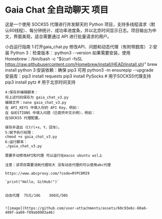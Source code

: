 # Gaia Chat 全自动聊天 项目        

这是一个使用 SOCKS5 代理进行并发聊天的 Python 项目，支持多线程请求（默认60线程）、每分钟统计、成功率进度条，并以北京时间显示日志。项目输出为中文，界面美观，适合需要通过 API 进行批量请求的用户。

小白运行指南
1:打开gaia_chat.py 修改API、问题和动态代理（有附带题库）
2:安装 Python 3：检查版本：:python3 --version
如果需要安装，使用 Homebrew：/bin/bash -c "$(curl -fsSL https://raw.githubusercontent.com/Homebrew/install/HEAD/install.sh)"
brew install python
3:安装依赖：确保 pip3 可用 python3 -m ensurepip --upgrade
 安装库：pip3 install requests
pip3 install PySocks  # 用于SOCKS5代理支持
pip3 install pytz     # 用于北京时间支持
```
4:保存并编辑脚本：
将上述代码保存为 gaia_chat_v3.py
编辑文件：nano gaia_chat_v3.py
在 API_KEYS 中填入你的 API Key，例如：
在 QUESTIONS 中填入问题（已提供中文示例），例如：
在SOCKS5 代理配置。

保存并退出（Ctrl+x，Y，回车）。
5:赋予执行权限：
chmod +x gaia_chat_v3.py
6:运行脚本：
./gaia_chat_v3.py

需要手动修改API和代理 可以运行在macos ubuntu wsl上

注意：该项目需要消耗代理较大 没有动态代理的可以使用abc代理

https://www.abcproxy.com/?code=RYPC0RI9

`print("Hello, GitHub!")`


动态代理  75元/10G    360元/50G


![image](https://github.com/user-attachments/assets/60c93e6c-60a6-409f-aa09-f09ab0903a46)
